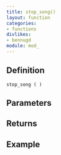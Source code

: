 ```yaml
---
title: stop_song()
layout: function
categories:
- functions
divlikes:
- bennugd
module: mod_
---
```


## Definition

    stop_song ( )

## Parameters

## Returns

## Example
